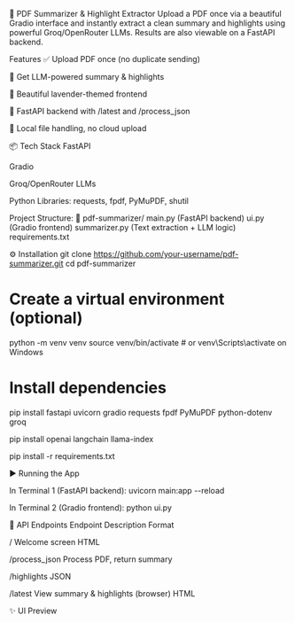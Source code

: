 📄 PDF Summarizer & Highlight Extractor
Upload a PDF once via a beautiful Gradio interface and instantly extract a clean summary and highlights using powerful Groq/OpenRouter LLMs. Results are also viewable on a FastAPI backend.


Features
✅ Upload PDF once (no duplicate sending)

🧠 Get LLM-powered summary & highlights

🎨 Beautiful lavender-themed frontend

🔁 FastAPI backend with /latest and /process_json

💾 Local file handling, no cloud upload


📦 Tech Stack
FastAPI

Gradio

Groq/OpenRouter LLMs

Python Libraries: requests, fpdf, PyMuPDF, shutil



Project Structure:
📂 pdf-summarizer/
  main.py (FastAPI backend)
  ui.py (Gradio frontend)
  summarizer.py (Text extraction + LLM logic)
  requirements.txt


⚙️ Installation
git clone https://github.com/your-username/pdf-summarizer.git
cd pdf-summarizer

# Create a virtual environment (optional)
python -m venv venv
source venv/bin/activate  # or venv\Scripts\activate on Windows

# Install dependencies
pip install fastapi uvicorn gradio requests fpdf PyMuPDF python-dotenv groq

pip install openai langchain llama-index

pip install -r requirements.txt

▶️ Running the App


In Terminal 1 (FastAPI backend):
uvicorn main:app --reload

In Terminal 2 (Gradio frontend):
python ui.py


🔗 API Endpoints
Endpoint	Description	Format

/	Welcome screen	HTML

/process_json	Process PDF, return summary

/highlights	JSON

/latest	View summary & highlights (browser)	HTML

✨ UI Preview


